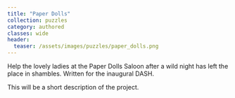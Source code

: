 ```yaml
---
title: "Paper Dolls"
collection: puzzles
category: authored
classes: wide
header: 
  teaser: /assets/images/puzzles/paper_dolls.png
---
```


Help the lovely ladies at the Paper Dolls Saloon after a wild night has left the place in shambles.  Written for the inaugural DASH.

This will be a short description of the project.
